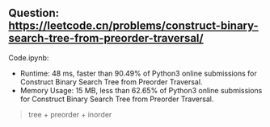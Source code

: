 ## Question: https://leetcode.cn/problems/construct-binary-search-tree-from-preorder-traversal/

Code.ipynb:
* Runtime: 48 ms, faster than 90.49% of Python3 online submissions for Construct Binary Search Tree from Preorder Traversal.
* Memory Usage: 15 MB, less than 62.65% of Python3 online submissions for Construct Binary Search Tree from Preorder Traversal.
> tree + preorder + inorder
